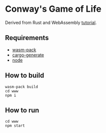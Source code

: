 # Conway's Game of Life

Derived from Rust and WebAssembly [tutorial](https://rustwasm.github.io/docs/book/game-of-life/introduction.html).

## Requirements

- [wasm-pack](https://rustwasm.github.io/wasm-pack/installer/)
- [cargo-generate](https://github.com/cargo-generate/cargo-generate)
- [node](https://nodejs.org/en/)

## How to build

```
wasm-pack build
cd www
npm i
```

## How to run

```
cd www
npm start
```
